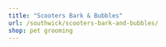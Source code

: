 ```yaml
---
title: "Scooters Bark & Bubbles"
url: /southwick/scooters-bark-and-bubbles/
shop: pet grooming
---
```

